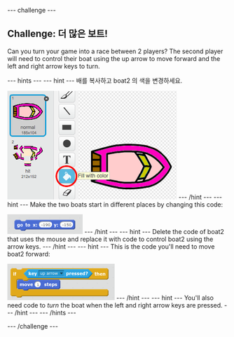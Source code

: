 \--- challenge \---

## Challenge: 더 많은 보트!

Can you turn your game into a race between 2 players? The second player will need to control their boat using the up arrow to move forward and the left and right arrow keys to turn.

\--- hints \--- \--- hint \--- 배를 복사하고 boat2 의 색을 변경하세요.

![screenshot](images/boat-p2.png) \--- /hint \--- \--- hint \--- Make the two boats start in different places by changing this code:

![screenshot](images/boat-p2start-blocks.png) \--- /hint \--- \--- hint \--- Delete the code of boat2 that uses the mouse and replace it with code to control boat2 using the arrow keys. \--- /hint \--- \--- hint \--- This is the code you'll need to move boat2 forward:

![screenshot](images/boat-p2forward-blocks.png) \--- /hint \--- \--- hint \--- You'll also need code to *turn* the boat when the left and right arrow keys are pressed. \--- /hint \--- \--- /hints \---

\--- /challenge \---